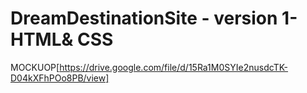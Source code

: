 # DreamDestinationSite - version 1- HTML& CSS
 MOCKUOP[https://drive.google.com/file/d/15Ra1M0SYIe2nusdcTK-D04kXFhPOo8PB/view]
